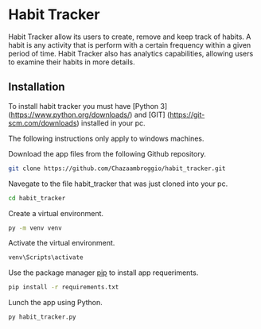 # Habit Tracker

Habit Tracker allow its users to create, remove and keep track of habits. A habit is any activity that is perform with a certain frequency within a given period of time. Habit Tracker also has analytics capabilities, allowing users to examine their habits in more details. 


## Installation

To install habit tracker you must have [Python 3] (https://www.python.org/downloads/) and [GIT] (https://git-scm.com/downloads) installed in your pc.

The following instructions only apply to windows machines. 

Download the app files from the following Github repository.

```bash
git clone https://github.com/Chazaambroggio/habit_tracker.git
````

Navegate to the file habit_tracker that was just cloned into your pc.
```bash
cd habit_tracker
````

Create a virtual environment. 
```bash
py -m venv venv
```

Activate the virtual environment.
```bash
venv\Scripts\activate
```

Use the package manager [pip](https://pip.pypa.io/en/stable/) to install app requeriments.
```bash
pip install -r requirements.txt
```

Lunch the app using Python.
```bash
py habit_tracker.py
```